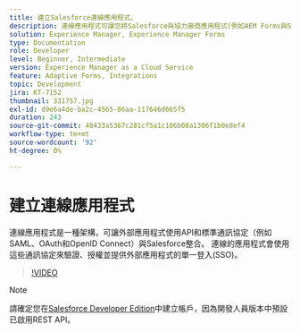 ```yaml
---
title: 建立Salesforce連線應用程式。
description: 連線應用程式可讓您將Salesforce與協力廠商應用程式(例如AEM Forms與Salesforce)整合。
solution: Experience Manager, Experience Manager Forms
type: Documentation
role: Developer
level: Beginner, Intermediate
version: Experience Manager as a Cloud Service
feature: Adaptive Forms, Integrations
topic: Development
jira: KT-7152
thumbnail: 331757.jpg
exl-id: d9e6a4de-ba2c-4565-86aa-117646d665f5
duration: 243
source-git-commit: 48433a5367c281cf5a1c106b08a1306f1b0e8ef4
workflow-type: tm+mt
source-wordcount: '92'
ht-degree: 0%

---
```


# 建立連線應用程式

連線應用程式是一種架構，可讓外部應用程式使用API和標準通訊協定（例如SAML、OAuth和OpenID Connect）與Salesforce整合。 連線的應用程式會使用這些通訊協定來驗證、授權並提供外部應用程式的單一登入(SSO)。
<!--- 331757 was the old video -->

>[!VIDEO](https://video.tv.adobe.com/v/3447257?quality=12&learn=on)

>[!NOTE]
>請確定您在[Salesforce Developer Edition](https://developer.salesforce.com/signup)中建立帳戶，因為開發人員版本中預設已啟用REST API。
